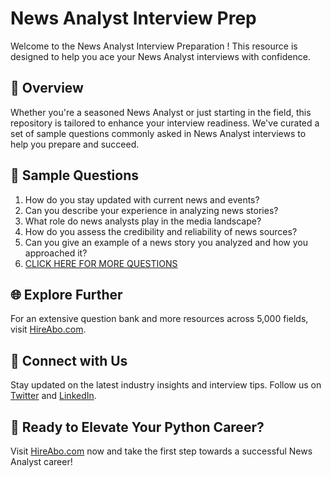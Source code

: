 # News Analyst Interview Prep

Welcome to the News Analyst Interview Preparation ! This resource is designed to help you ace your News Analyst interviews with confidence.

## 🚀 Overview

Whether you're a seasoned News Analyst or just starting in the field, this repository is tailored to enhance your interview readiness. We've curated a set of sample questions commonly asked in News Analyst interviews to help you prepare and succeed.

## 📝 Sample Questions

1. How do you stay updated with current news and events?
2. Can you describe your experience in analyzing news stories?
3. What role do news analysts play in the media landscape?
4. How do you assess the credibility and reliability of news sources?
5. Can you give an example of a news story you analyzed and how you approached it?
6. [CLICK HERE FOR MORE QUESTIONS](https://hireabo.com/job/8_0_44/News%20Analyst)

## 🌐 Explore Further

For an extensive question bank and more resources across 5,000 fields, visit [HireAbo.com](https://www.hireabo.com).

## 📱 Connect with Us

Stay updated on the latest industry insights and interview tips. Follow us on [Twitter](https://twitter.com/hireabo) and [LinkedIn](https://www.linkedin.com/in/hire-abo-3609972a8/).

## 🚀 Ready to Elevate Your Python Career?

Visit [HireAbo.com](https://www.hireabo.com) now and take the first step towards a successful News Analyst career!